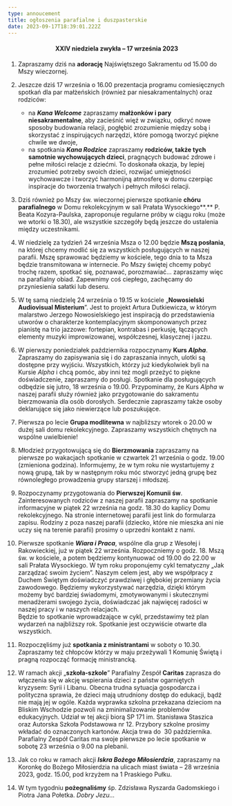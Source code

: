 ```yaml
---
type: annoucement
title: ogłoszenia parafialne i duszpasterskie
date: 2023-09-17T18:39:01.222Z
---
```

<h4 style="text-align:center;">XXIV niedziela zwykła – 17 września 2023</h4>



1. Zapraszamy dziś na **adorację** Najświętszego Sakramentu od 15.00 do Mszy wieczornej.
2. Jeszcze dziś 17 września o 16.00 prezentacja programu comiesięcznych spotkań dla par małżeńskich (również par niesakramentalnych) oraz rodziców: 

   * na ***Kana Welcome*** zapraszamy **małżonków i pary niesakramentalne**, aby zacieśnić więź w związku, odkryć nowe sposoby budowania relacji, pogłębić zrozumienie między sobą i skorzystać z inspirujących narzędzi, które pomogą tworzyć piękne chwile we dwoje,
   * na spotkania ***Kana Rodzice*** zapraszamy **rodziców, także tych samotnie wychowujących dzieci**, pragnących budować zdrowe i pełne miłości relacje z dziećmi. To doskonała okazja, by lepiej zrozumieć potrzeby swoich dzieci, rozwijać umiejętności wychowawcze i tworzyć harmonijną atmosferę w domu czerpiąc inspiracje do tworzenia trwałych i pełnych miłości relacji.
3. Dziś również po Mszy św. wieczornej pierwsze spotkanie **chóru parafialnego** w Domu rekolekcyjnym w sali Prałata Wysockiego**.** P. Beata Kozyra-Paulska, zaproponuje regularne próby w ciągu roku (może we wtorki o 18.30), ale wszystkie szczegóły będą jeszcze do ustalenia między uczestnikami.
4. W niedzielę za tydzień 24 września Msza o 12.00 będzie **Mszą posłania**, na której chcemy modlić się za wszystkich posługujących w naszej parafii. Mszę sprawować będziemy w kościele, tego dnia to ta Msza będzie transmitowana w internecie. Po Mszy świętej chcemy pobyć trochę razem, spotkać się, poznawać, porozmawiać… zapraszamy więc na parafialny obiad. Zapewnimy coś ciepłego, zachęcamy do przyniesienia sałatki lub deseru.
5. W tę samą niedzielę 24 września o 19.15 w kościele „**Nowosielski Audiovisual Misterium**”. Jest to projekt Artura Dutkiewicza, w którym malarstwo Jerzego Nowosielskiego jest inspiracją do przedstawienia utworów o charakterze kontemplacyjnym skomponowanych przez pianistę na trio jazzowe: fortepian, kontrabas i perkusję, łączących elementy muzyki improwizowanej, współczesnej, klasycznej i jazzu.
6. W pierwszy poniedziałek października rozpoczynamy **Kurs *Alpha***. Zapraszamy do zapisywania się i do zapraszania innych, ulotki są dostępne przy wyjściu. Wszystkich, którzy już kiedykolwiek byli na Kursie *Alpha* i chcą pomóc, aby inni też mogli przeżyć to piękne doświadczenie, zapraszamy do posługi. Spotkanie dla posługujących odbędzie się jutro, 18 września o 19.00. Przypominamy, że Kurs *Alpha* w naszej parafii służy również jako przygotowanie do sakramentu bierzmowania dla osób dorosłych. Serdecznie zapraszamy także osoby deklarujące się jako niewierzące lub poszukujące.
7. Pierwsza po lecie **Grupa modlitewna** w najbliższy wtorek o 20.00 w dużej sali domu rekolekcyjnego. Zapraszamy wszystkich chętnych na wspólne uwielbienie!
8. Młodzież przygotowującą się do **Bierzmowania** zapraszamy na pierwsze po wakacjach spotkanie w czwartek 21 września o godz. 19.00 (zmieniona godzina). Informujemy, że w tym roku nie wystartujemy z nową grupą, tak by w następnym roku móc stworzyć jedną grupę bez równoległego prowadzenia grupy starszej i młodszej.
9. Rozpoczynamy przygotowania do **Pierwszej Komunii św**. Zainteresowanych rodziców z naszej parafii zapraszamy na spotkanie informacyjne w piątek 22 września na godz. 18.30 do kaplicy Domu rekolekcyjnego. Na stronie internetowej parafii jest link do formularza zapisu. Rodziny z poza naszej parafii (dziecko, które nie mieszka ani nie uczy się na terenie parafii) prosimy o uprzedni kontakt z nami.
10. Pierwsze spotkanie ***Wiara i Praca***, wspólne dla grup z Wesołej i Rakowieckiej, już w piątek 22 września. Rozpoczniemy o godz. 18. Mszą św. w kościele, a potem będziemy kontynuować od 19.00 do 22.00 w sali Prałata Wysockiego. W tym roku proponujemy cykl tematyczny „Jak zarządzać swoim życiem”. Naszym celem jest, aby we współpracy z Duchem Świętym doświadczyć prawdziwej i głębokiej przemiany życia zawodowego. Będziemy wykorzystywać narzędzia, dzięki którym możemy być bardziej świadomymi, zmotywowanymi i skutecznymi menadżerami swojego życia, doświadczać jak najwięcej radości w naszej pracy i w naszych relacjach.\
    Będzie to spotkanie wprowadzające w cykl, przedstawimy też plan wydarzeń na najbliższy rok. Spotkanie jest oczywiście otwarte dla wszystkich.
11. Rozpoczęliśmy już **spotkania z ministrantami** w soboty o 10.30. Zapraszamy też chłopców którzy w maju przeżywali 1 Komunię Świętą i pragną rozpocząć formację ministrancką.
12. W ramach akcji „**szkoła-szkole**” Parafialny Zespół **Caritas** zaprasza do włączenia się w akcję wspierania dzieci z państw ogarniętych kryzysem: Syrii i Libanu. Obecna trudna sytuacja gospodarcza i polityczna sprawia, że dzieci mają utrudniony dostęp do edukacji, bądź nie mają jej w ogóle. Każda wyprawka szkolna przekazana dzieciom na Bliskim Wschodzie pozwoli na zminimalizowanie problemów edukacyjnych. Udział w tej akcji biorą SP 171 im. Stanisława Staszica oraz Autorska Szkoła Podstawowa nr 12. Przybory szkolne prosimy wkładać do oznaczonych kartonów. Akcja trwa do  30 października.\
    Parafialny Zespół Caritas ma swoje pierwsze po lecie spotkanie w sobotę 23 września o 9.00 na plebanii.
13. Jak co roku w ramach akcji ***Iskra Bożego Miłosierdzia***, zapraszamy na Koronkę do Bożego Miłosierdzia na ulicach miast świata – 28 września 2023, godz. 15.00, pod krzyżem na 1 Praskiego Pułku.
14. W tym tygodniu **pożegnaliśmy** śp. Zdzisława Ryszarda Gadomskiego i Piotra Jana Połetka. *Dobry Jezu…*

<!--EndFragment-->